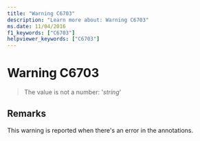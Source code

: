 ```yaml
---
title: "Warning C6703"
description: "Learn more about: Warning C6703"
ms.date: 11/04/2016
f1_keywords: ["C6703"]
helpviewer_keywords: ["C6703"]
---
```

# Warning C6703

> The value is not a number: '*string*'

## Remarks

This warning is reported when there's an error in the annotations.
